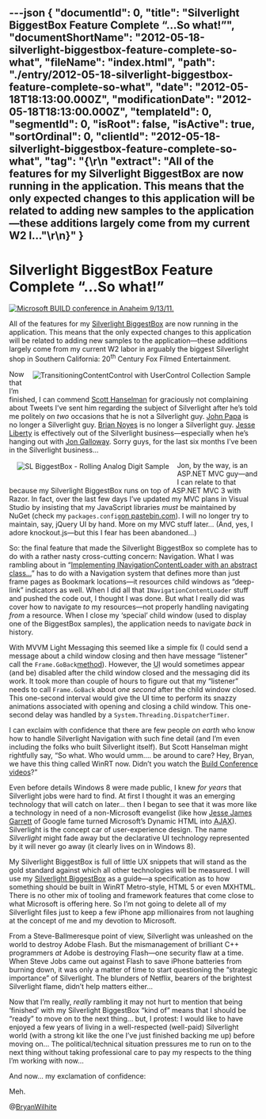 ---json
{
  "documentId": 0,
  "title": "Silverlight BiggestBox Feature Complete “…So what!”",
  "documentShortName": "2012-05-18-silverlight-biggestbox-feature-complete-so-what",
  "fileName": "index.html",
  "path": "./entry/2012-05-18-silverlight-biggestbox-feature-complete-so-what",
  "date": "2012-05-18T18:13:00.000Z",
  "modificationDate": "2012-05-18T18:13:00.000Z",
  "templateId": 0,
  "segmentId": 0,
  "isRoot": false,
  "isActive": true,
  "sortOrdinal": 0,
  "clientId": "2012-05-18-silverlight-biggestbox-feature-complete-so-what",
  "tag": "{\r\n  \"extract\": \"All of the features for my Silverlight BiggestBox are now running in the application. This means that the only expected changes to this application will be related to adding new samples to the application—these additions largely come from my current W2 l...\"\r\n}"
}
---

# Silverlight BiggestBox Feature Complete “…So what!”

[<img alt="Microsoft BUILD conference in Anaheim 9/13/11." src="http://farm7.staticflickr.com/6064/6144570321_b374f0b3a5.jpg">](http://www.flickr.com/photos/buildwindows/6144570321/ "Microsoft BUILD conference in Anaheim 9/13/11.")

All of the features for my [Silverlight BiggestBox](http://wordwalkingstick.com/silverlightbiggestbox/) are now running in the application. This means that the only expected changes to this application will be related to adding new samples to the application—these additions largely come from my current W2 labor in arguably the biggest Silverlight shop in Southern California: 20<sup>th</sup> Century Fox Filmed Entertainment.
[<img alt="TransitioningContentControl with UserControl Collection Sample" src="http://farm6.staticflickr.com/5034/7065171509_b2503321d3_n.jpg" style="float:right;margin:16px;">](http://wordwalkingstick.com/silverlightbiggestbox/#/sample/usercontrol/TransitioningContentControlSample "TransitioningContentControl with UserControl Collection Sample")

Now that I’m finished, I can commend [Scott Hanselman](http://www.hanselman.com/blog/ShouldIUseHTML5OrSilverlightOneMansOpinion.aspx) for graciously not complaining about Tweets I’ve sent him regarding the subject of Silverlight after he’s told me politely on *two* occasions that he is not a Silverlight guy. [John Papa](http://johnpapa.net/) is no longer a Silverlight guy. [Brian Noyes](http://briannoyes.net/) is no longer a Silverlight guy. [Jesse Liberty](http://jesseliberty.com/) is effectively out of the Silverlight business—especially when he’s hanging out with [Jon Galloway](http://weblogs.asp.net/jgalloway/). Sorry guys, for the last six months I’ve been in the Silverlight business…
[<img alt="SL BiggestBox - Rolling Analog Digit Sample" src="http://farm8.staticflickr.com/7067/6997315441_279bb52ef1_n.jpg" style="float:left;margin:16px;">](http://wordwalkingstick.com/silverlightbiggestbox/#/sample/usercontrol/AnalogDigitControlSample "SL BiggestBox - Rolling Analog Digit Sample")

Jon, by the way, is an ASP.NET MVC guy—and I can relate to that because my Silverlight BiggestBox runs on top of ASP.NET MVC 3 with Razor. In fact, over the last few days I’ve updated my MVC plans in Visual Studio by insisting that my JavaScript libraries *must* be maintained by NuGet (check my `packages.config`[on pastebin.com](http://pastebin.com/Y7vVpnM5)). I will no longer try to maintain, say, jQuery UI by hand. More on my MVC stuff later… (And, yes, I adore knockout.js—but this I fear has been abandoned…)

So: the final feature that made the Silverlight BiggestBox so complete has to do with a rather nasty cross-cutting concern: Navigation. What I was rambling about in “[Implementing INavigationContentLoader with an abstract class…](http://wordwalkingstick.com/DayPath/post/2012/04/23/Implementing-INavigationContentLoader-with-an-abstract-class….rasx)” has to do with a Navigation system that defines more than just frame pages as Bookmark locations—it resources child windows as “deep-link” indicators as well. When I did all that `INavigationContentLoader` stuff and pushed the code out, I thought I was done. But what I really did was cover how to navigate *to* my resources—not properly handling navigating *from* a resource. When I close my ‘special’ child window (used to display one of the BiggestBox samples), the application needs to navigate *back* in history.

With MVVM Light Messaging this seemed like a simple fix (I could send a message about a child window closing and then have message “listener” call the `Frame.GoBack`[method](http://msdn.microsoft.com/en-us/library/system.windows.controls.frame.goback.aspx)). However, the <acronym title="User Interface">UI</acronym> would sometimes appear (and be) disabled after the child window closed and the messaging did its work. It took more than couple of hours to figure out that my “listener” needs to call `Frame.GoBack` about *one second* after the child window closed. This one-second interval would give the UI time to perform its snazzy animations associated with opening and closing a child window. This one-second delay was handled by a `System.Threading.DispatcherTimer`.

I can exclaim with confidence that there are few people *on earth* who know how to handle Silverlight Navigation with such fine detail (and I’m even including the folks who built Silverlight itself). But Scott Hanselman might rightfully say, “So what. Who would umm…. be around to care? Hey, Bryan, we have this thing called WinRT now. Didn’t you watch the [Build Conference videos](http://channel9.msdn.com/Events/BUILD/BUILD2011?sort=sequential&direction=desc&term=&t=xaml)?”

Even before details Windows 8 were made public, I knew *for years* that Silverlight jobs were hard to find. At first I thought it was an emerging technology that will catch on later… then I began to see that it was more like a technology in need of a non-Microsoft evangelist (like how [Jesse James Garrett](http://en.wikipedia.org/wiki/Jesse_James_Garrett) of Google fame turned Microsoft’s Dynamic HTML into <acronym title="Asynchronous JavaScript and XML">AJAX</acronym>). Silverlight is the concept car of user-experience design. The name *Silverlight* might fade away but the declarative UI technology represented by it will never go away (it clearly lives on in Windows 8).

My Silverlight BiggestBox is full of little UX snippets that will stand as the gold standard against which all other technologies will be measured. I will use my [Silverlight BiggestBox](http://wordwalkingstick.com/silverlightbiggestbox/) as a guide—a specification as to how something should be built in WinRT Metro-style, HTML 5 or even MXHTML. There is no other mix of tooling and framework features that come close to what Microsoft is offering here. So I’m not going to delete all of my Silverlight files just to keep a few iPhone app millionaires from not laughing at the concept of me and my devotion to Microsoft.

From a Steve-Ballmeresque point of view, Silverlight was unleashed on the world to destroy Adobe Flash. But the mismanagement of brilliant C++ programmers *at* Adobe is destroying Flash—one security flaw at a time. When Steve Jobs came out against Flash to save iPhone batteries from burning down, it was only a matter of time to start questioning the “strategic importance” of Silverlight. The blunders of Netflix, bearers of the brightest Silverlight flame, didn’t help matters either…

Now that I’m really, *really* rambling it may not hurt to mention that being ‘finished’ with my Silverlight BiggestBox “kind of” means that I should be “ready” to move on to the next thing… but, I protest: I would like to have enjoyed a few years of living in a well-respected (well-paid) Silverlight world (with a strong kit like the one I’ve just finished backing me up) before moving on… The political/technical situation pressures me to run on to the next thing without taking professional care to pay my respects to the thing I’m working with now…

And now… my exclamation of confidence:

Meh.

@[BryanWilhite](https://twitter.com/BryanWilhite)
